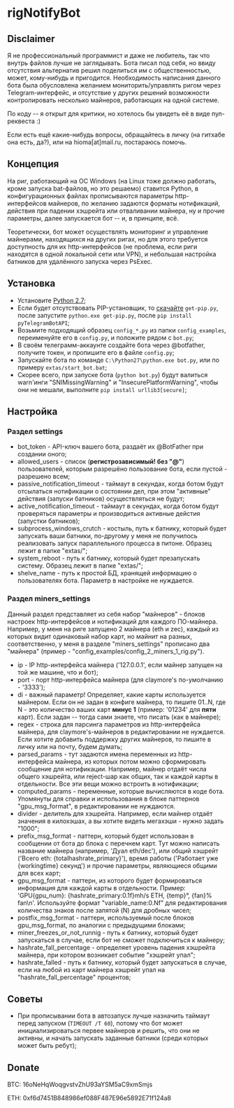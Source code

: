 # rigNotifyBot

## Disclaimer ##
Я не профессиональный программист и даже не любитель, так что внутрь файлов лучше не заглядывать. Бота писал под себя,
но ввиду отсутствия альтернатив решил поделиться им с общественностью, может, кому-нибудь и пригодится. Необходимость
написания данного бота была обусловлена желанием мониторить/управлять ригом через Telegram-интерфейс, и отсутствие у
других решений возможности контролировать несколько майнеров, работающих на одной системе.

По коду -- я открыт для критики, но хотелось бы увидеть её в виде пул-реквеста :)

Если есть ещё какие-нибудь вопросы, обращайтесь в личку (на гитхабе она есть, да?), или на hioma[at]mail.ru, постараюсь
помочь.

## Концепция ##
На риг, работающий на ОС Windows (на Linux тоже должно работать, кроме запуска bat-файлов, но это решаемо) ставится
Python, в конфигурационных файлах прописываются параметры http-интерфейсов майнеров, по желанию задаются форматы
нотификаций, действия при падении хэшрейта или отваливании майнера, ну и прочие параметры, далее запускается бот -- и,
в принципе, всё.

Теоретически, бот может осуществлять мониторинг и управление майнерами, находящихся на других ригах, но для этого
требуется доступность для их http-интерфейсов (не проблема, если риги находятся в одной локальной сети или VPN),
и небольшая настройка батников для удалённого запуска через PsExec.

## Установка ##
* Установите [Python 2.7](https://www.python.org/downloads/release/python-2712/);
* Если будет отсутствовать PIP-установщик, то [скачайте](https://bootstrap.pypa.io/get-pip.py) `get-pip.py`, после
запустите `python.exe get-pip.py`, после `pip install pyTelegramBotAPI`;
* Возьмите подходящий образец `config_*.py` из папки `config_examples`, переименуйте его в `config.py`, и положите
рядом с `bot.py`;
* В своём телеграмм-аккаунте создайте бота через @botfather, получите токен, и пропишите его в файле `config.py`;
* Запускайте бота по команде `C:\Python27\python.exe bot.py`, или по примеру `extas/start_bot.bat`;
* Скорее всего, при запуске бота (`python bot.py`) будут валиться warn'инги "SNIMissingWarning" и
"InsecurePlatformWarning", чтобы они не мешали, выполните `pip install urllib3[secure]`;

## Настройка ##
### Раздел settings ###
* bot_token - API-ключ вашего бота, раздаёт их @BotFather при создании оного;
* allowed_users - список (**регистрозависимый! без "@"**) пользователей, которым разрешёно пользование бота, если пустой - разрешено
всем;
* passive_notification_timeout - таймаут в секундах, когда ботом будут отсылаться нотификации о состоянии дел, при этом
"активные" действия (запуски батников) осуществляться не будут;
* active_notification_timeout - таймаут в секундах, когда ботом будут проверяться параметры и производиться активные
дейстия (запустки батников);
* subprocess_windows_crutch - костыль, путь к батнику, который будет запускать ваши батники, по-другому у меня не
получилось реализовать запуск параллельного процесса в питоне. Образец лежит в папке "extas/";
* system_reboot - путь к батнику, который будет презапускать систему. Образец лежит в папке "extas/";
* shelve_name - путь к простой БД, хранящей информацию о пользователях бота. Параметр в настройке не нуждается.

### Раздел miners_settings ###
Данный раздел представляет из себя набор "майнеров" - блоков настроек http-интерфейсов и нотификаций для каждого
ПО-майнера. Например, у меня на риге запущено 2 майнера (eth и zec), каждый из которых видит одинаковый набор карт, но
майнит на разных, соответственно, у меня в разделе "miners_settings" прописано два "майнера" (пример -
"config_examples/config_2_miners_1_rig.py").
* ip - IP http-интерфейса майнера ('127.0.0.1', если майнер запущен на той же машине, что и бот);
* port - порт http-интерфейса майнера (для claymore's по-умолчанию - '3333');
* di - важный параметр! Определяет, какие карты используется майнером. Если он не задан в конфиге майнера, то пишите
01..N, где N - это количество ваших карт **минус 1** (пример: '01234' для **пяти** карт). Если задан -- тогда сами знаете,
что писать (как в майнере);
* regex - строка для парсинга параметров из http-интерфейса майнера, для claymore's-майнеров в редактировании
не нуждается. Если хотите добавить поддержку других майнеров, то пишите в личку или на почту, будем думать;
* parsed_params - тут задаются имена переменных из http-интерфейса майнера, из которых потом можно сформировать
сообщение для нотификации. Например, майнер отдаёт числа общего хэшрейта, или reject-шар как общих, так и каждой карты
в отдельности. Все эти вещи можно встроить в нотификации;
* computed_params - переменные, которые вычисляются в коде бота. Упомянуты для справки и использования в блоке
паттернов "gpu_msg_format", в редактировании не нуждаются.
* divider - делитель для хэшрейта. Например, если майнер отдаёт значения в килохэшах, а вы хотите видеть мегахэши -
нужно задать "1000";
* prefix_msg_format - паттерн, который будет использован в сообщении от бота до блока с перечнем карт. Тут можно
написать название майнера (например, 'Дуал eth/dec'), или общий хэшрейт ('Всего eth: {totalhashrate_primary}'),
время работы ('Работает уже {workingtime} секунд') и прочие параметры, являющиеся общими для всех карт;
* gpu_msg_format - паттерн, из которого будет формироваться информация для каждой карты в отдельности. Пример:
'GPU{gpu_num}: {hashrate_primary:0.1f}mh/s ETH, {temp}°, {fan}% fan\n'. Используйте формат "variable_name:0.Nf" для
редактирования количества знаков после запятой (N) для дробных чисел;
* postfix_msg_format - паттерн, используемый после блоков gpu_msg_format, по аналогии с предыдущими блоками;
* miner_freezes_or_not_runnig - путь к батнику, который будет запускаться в случае, если бот не сможет подключиться к
майнеру;
* hashrate_fall_percentage - определяет уровень падения хэшрейта майнера, при котором возникает событие "хэшрейт упал";
* hashrate_falled - путь к батнику, который будет запускаться в случае, если на любой из карт майнера хэшрейт упал на
"hashrate_fall_percentage" процентов;


## Советы ##
* При прописывании бота в автозапуск лучше назначить таймаут перед запуском (`TIMEOUT /T 60`), потому что бот может
инициализироваться первее майнеров и решить, что они не активны, и начать запускать заданные батники (среди которых
может быть ребут);


## Donate ##
BTC: 16oNeHqWoqgvstvZhU93aYSM5aC9xmSmjs

ETH: 0xf6d7451B848986ef088F487E96e5892E71f124a8
